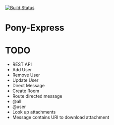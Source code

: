 [![Build Status](https://secure.travis-ci.org/my8bird/Pony-Express.png?branch=master)](http://travis-ci.org/my8bird/Pony-Express)


Pony-Express
============

TODO
====
 * REST API
  * Add User
  * Remove User
  * Update User
 * Direct Message
 * Create Room
 * Route directed message
  * @all
  * @user
 * Look up attachments
  * Message contains URI to download attachment

